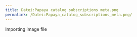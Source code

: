 ```yaml
---
title: Datei:Papaya catalog subscriptions meta.png
permalink: /Datei:Papaya_catalog_subscriptions_meta.png/
---
```


Importing image file